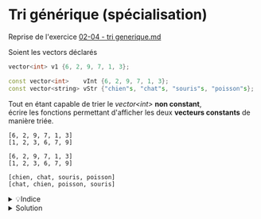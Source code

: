 # Tri générique (spécialisation)

Reprise de l'exercice [02-04 - tri generique.md](../10%20-%20Surcharge%20et%20Genericite/02-04%20-%20tri%20generique.md)

Soient les vectors déclarés

~~~cpp
vector<int> v1 {6, 2, 9, 7, 1, 3};

const vector<int>    vInt {6, 2, 9, 7, 1, 3};
const vector<string> vStr {"chien"s, "chat"s, "souris"s, "poisson"s};
~~~

Tout en étant capable de trier le *vector\<int\>* **non constant**,<br>écrire les fonctions permettant d'afficher les deux **vecteurs constants** de manière triée.

~~~
[6, 2, 9, 7, 1, 3]
[1, 2, 3, 6, 7, 9]

[6, 2, 9, 7, 1, 3]
[1, 2, 3, 6, 7, 9]

[chien, chat, souris, poisson]
[chat, chien, poisson, souris]
~~~

<details>
<summary>💡Indice</summary>

1. Un vecteur constant ne peut pas être modifié.<br>
2. Copier un vecteur n'est pas une option du point de vue de l'utilisation de la mémoire.<br>
3. Nous pouvons créer un **vecteur de pointeurs** sur les éléments du vecteur constant à trier. Ce seront les pointeurs qui seront réorganisés pour voir les valeurs pointées de manière triée.

</details>

<details>
<summary>Solution</summary>

~~~cpp
#include <iostream>
#include <string>
#include <vector>
#include <span>

using namespace std;

//---------------------------------------------
template <typename T>
void afficher(span<const T> v) {
   cout << "[";
   for (size_t i=0; i<v.size(); ++i) {
      if (i) cout << ", ";
      cout << v[i];
   }
   cout << "]";
}

template <typename T>
void afficher(const vector<T*>& v) {
   cout << "[";
   for (size_t i=0; i<v.size(); ++i) {
      if (i) cout << ", ";
      cout << *(v[i]);
   }
   cout << "]";
}

//---------------------------------------------
template <typename T>
size_t indice_min(span<const T> v) {
   size_t iMin = 0;
   for (size_t i=1; i<v.size(); ++i)
      if (v[i] < v[iMin])
         iMin = i;
   return iMin;
}

template <typename T>
size_t indice_min(span<T*> v) {
   size_t iMin = 0;
   for (size_t i=1; i<v.size(); ++i)
      if (*v[i] < *v[iMin])
         iMin = i;
   return iMin;
}

//---------------------------------------------
template <typename T>
void tri_par_selection(span<T> v) {
   for (size_t i = 0; i < v.size()-1 ; ++i) {
    size_t imin = i + indice_min<T>(v.subspan(i));
      swap(v[i], v[imin]);
   }
}

template <typename T>
void tri_par_selection(span<T*> v) {
   for (size_t i = 0; i < v.size()-1 ; ++i) {
      size_t imin = i + indice_min<T>(v.subspan(i));
      swap(v[i], v[imin]);
   }
}

//---------------------------------------------
template <typename T>
vector<const T*> tab_to_vectPtr(span<const T> v) {
   vector<const T*> vPtr;
   vPtr.reserve(v.size());
   for (const T& e : v) {
      vPtr.push_back(&e);
   }
   return vPtr;
}

//---------------------------------------------
int main() {
   vector<int> v1 {6, 2, 9, 7, 1, 3};

   const vector<int>    vInt {6, 2, 9, 7, 1, 3};
   const vector<string> vStr {"chien"s, "chat"s, "souris"s, "poisson"s};

   afficher<const int>(v1);   cout << endl;
   tri_par_selection<int>(v1);
   afficher<const int>(v1);   cout << endl;
   cout << endl;

   vector<const int*> vPtrInt = tab_to_vectPtr<const int>(vInt);
   afficher(vPtrInt);   cout << endl;
   tri_par_selection<const int>(vPtrInt);
   afficher(vPtrInt);   cout << endl;
   cout << endl;

   vector<const string*> vPtrStr = tab_to_vectPtr<const string>(vStr);
   afficher(vPtrStr);   cout << endl;
   tri_par_selection<const string>(vPtrStr);
   afficher(vPtrStr);   cout << endl;
   cout << endl;
}
~~~

</details>


